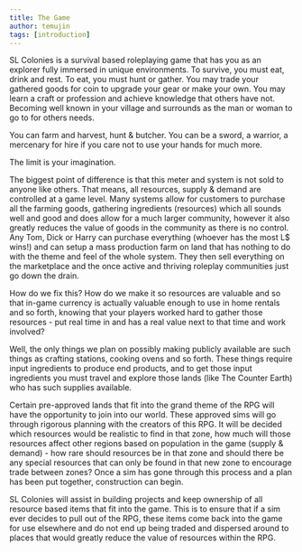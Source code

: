 ```yaml
---
title: The Game
author: temujin
tags: [introduction]
---
```


SL Colonies is a survival based roleplaying game that has you as an explorer fully immersed in unique environments. To survive, you must eat, drink and rest. To eat, you must hunt or gather. 
You may trade your gathered goods for coin to upgrade your gear or make your own. You may learn a craft or profession and achieve knowledge that others have not. Becoming well known in your village and surrounds as the man or woman to go to for others needs. 

You can farm and harvest, hunt & butcher. You can be a sword, a warrior, a mercenary for hire if you care not to use your hands for much more. 

The limit is your imagination.

The biggest point of difference is that this meter and system is not sold to anyone like others. That means, all resources, supply & demand are controlled at a game level. Many systems allow for customers to purchase all the farming goods, gathering ingredients (resources) which all sounds well and good and does allow for a much larger community, however it also greatly reduces the value of goods in the community as there is no control. Any Tom, Dick or Harry can purchase everything (whoever has the most L$ wins!) and can setup a mass production farm on land that has nothing to do with the theme and feel of the whole system. They then sell everything on the marketplace and the once active and thriving roleplay communities just go down the drain.

How do we fix this? How do we make it so resources are valuable and so that in-game currency is actually valuable enough to use in home rentals and so forth, knowing that your players worked hard to gather those resources - put real time in and has a real value next to that time and work involved?

Well, the only things we plan on possibly making publicly available are such things as crafting stations, cooking ovens and so forth. These things require input ingredients to produce end products, and to get those input ingredients you must travel and explore those lands (like The Counter Earth) who has such supplies available.

Certain pre-approved lands that fit into the grand theme of the RPG will have the opportunity to join into our world. These approved sims will go through rigorous planning with the creators of this RPG. It will be decided which resources would be realistic to find in that zone, how much will those resources affect other regions based on population in the game (supply & demand) - how rare should resources be in that zone and should there be any special resources that can only be found in that new zone to encourage trade between zones? Once a sim has gone through this process and a plan has been put together, construction can begin.

SL Colonies will assist in building projects and keep ownership of all resource based items that fit into the game. This is to ensure that if a sim ever decides to pull out of the RPG, these items come back into the game for use elsewhere and do not end up being traded and dispersed around to places that would greatly reduce the value of resources within the RPG.  
